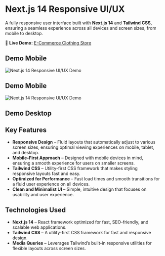

# Next.js 14 Responsive UI/UX  

A fully responsive user interface built with **Next.js 14** and **Tailwind CSS**, ensuring a seamless experience across all devices and screen sizes, from mobile to desktop.

🚀 **Live Demo:** [E-Commerce Clothing Store](https://nextjs-14-ui-ux-qer9.vercel.app/)  

## Demo Mobile
![Next.js 14 Responsive UI/UX  Demo](./demo2.gif)  

## Demo Mobile
![Next.js 14 Responsive UI/UX  Demo](./demo1.gif)  

## Demo Desktop



## Key Features  
- **Responsive Design** – Fluid layouts that automatically adjust to various screen sizes, ensuring optimal viewing experiences on mobile, tablet, and desktop.  
- **Mobile-First Approach** – Designed with mobile devices in mind, ensuring a smooth experience for users on smaller screens.  
- **Tailwind CSS** – Utility-first CSS framework that makes styling responsive layouts fast and easy.  
- **Optimized for Performance** – Fast load times and smooth transitions for a fluid user experience on all devices.  
- **Clean and Minimalist UI** – Simple, intuitive design that focuses on usability and user experience.  

## Technologies Used  
- **Next.js 14** – React framework optimized for fast, SEO-friendly, and scalable web applications.  
- **Tailwind CSS** – A utility-first CSS framework for fast and responsive design.  
- **Media Queries** – Leverages Tailwind’s built-in responsive utilities for flexible layouts across screen sizes.  






